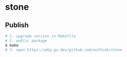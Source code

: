# stone

## Publish

```bash
# 1. upgrade version in Makefile
# 2. public package
$ make
# 3. open https://pkg.go.dev/github.com/authink/stone
```
